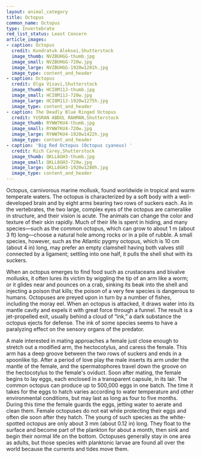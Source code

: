```yaml
---
layout: animal_category
title: Octopus
common_name: Octopus
type: Invertebrate
red_list_status: Least Concern
article_images:
- caption: Octopus
  credit: Kondratuk Aleksei,Shutterstock
  image_thumb: NVZBUHGG-thumb.jpg
  image_small: NVZBUHGG-720w.jpg
  image_large: NVZBUHGG-1920w1281h.jpg
  image_type: content_and_header
- caption: Octopus
  credit: Olga Visavi,Shutterstock
  image_thumb: HCI8M11J-thumb.jpg
  image_small: HCI8M11J-720w.jpg
  image_large: HCI8M11J-1920w1275h.jpg
  image_type: content_and_header
- caption: The Deadly Blue Ringed Octopus
  credit: YUSRAN ABDUL RAHMAN,Shutterstock
  image_thumb: RYWW7KU4-thumb.jpg
  image_small: RYWW7KU4-720w.jpg
  image_large: RYWW7KU4-1920w1422h.jpg
  image_type: content_and_header
- caption: 'Big Red Octopus (Octopus cyaneus) '
  credit: Rich Carey,Shutterstock
  image_thumb: QKLL8GH3-thumb.jpg
  image_small: QKLL8GH3-720w.jpg
  image_large: QKLL8GH3-1920w1280h.jpg
  image_type: content_and_header
---
```


Octopus, carnivorous marine mollusk, found worldwide in tropical and warm temperate waters. The octopus is characterized by a soft body with a well-developed brain and by eight arms bearing two rows of suckers each. As in the vertebrates, the two large, complex eyes of the octopus are cameralike in structure, and their vision is acute. The animals can change the color and texture of their skin rapidly. Much of their life is spent in hiding, and many species—such as the common octopus, which can grow to about 1 m (about 3 ft) long—choose a natural hole among rocks or in a pile of rubble. A small species, however, such as the Atlantic pygmy octopus, which is 10 cm (about 4 in) long, may prefer an empty clamshell having both valves still connected by a ligament; settling into one half, it pulls the shell shut with its suckers.

When an octopus emerges to find food such as crustaceans and bivalve mollusks, it often lures its victim by wiggling the tip of an arm like a worm; or it glides near and pounces on a crab, sinking its beak into the shell and injecting a poison that kills; the poison of a very few species is dangerous to humans. Octopuses are preyed upon in turn by a number of fishes, including the moray eel. When an octopus is attacked, it draws water into its mantle cavity and expels it with great force through a funnel. The result is a jet-propelled exit, usually behind a cloud of “ink,” a dark substance the octopus ejects for defense. The ink of some species seems to have a paralyzing effect on the sensory organs of the predator.

A male interested in mating approaches a female just close enough to stretch out a modified arm, the hectocotylus, and caress the female. This arm has a deep groove between the two rows of suckers and ends in a spoonlike tip. After a period of love play the male inserts its arm under the mantle of the female, and the spermatophores travel down the groove on the hectocotylus to the female's oviduct. Soon after mating, the female begins to lay eggs, each enclosed in a transparent capsule, in its lair. The common octopus can produce up to 500,000 eggs in one batch. The time it takes for the eggs to hatch varies according to water temperature and other environmental conditions, but may last as long as four to five months. During this time the female guards the eggs, jetting water to aerate and clean them. Female octopuses do not eat while protecting their eggs and often die soon after they hatch. The young of such species as the white-spotted octopus are only about 3 mm (about 0.12 in) long. They float to the surface and become part of the plankton for about a month, then sink and begin their normal life on the bottom. Octopuses generally stay in one area as adults, but those species with planktonic larvae are found all over the world because the currents and tides move them.